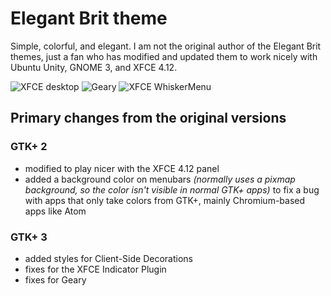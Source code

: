 # Elegant Brit theme

Simple, colorful, and elegant.  I am not the original author of the
Elegant Brit themes, just a fan who has modified and updated them to
work nicely with Ubuntu Unity, GNOME 3, and XFCE 4.12.

![XFCE desktop](http://i.imgur.com/nBMhCut.png)
![Geary](http://i.imgur.com/tNFCW3z.png)
![XFCE WhiskerMenu](http://i.imgur.com/vAfkJ0R.png)

## Primary changes from the original versions

### GTK+ 2

* modified to play nicer with the XFCE 4.12 panel
* added a background color on menubars *(normally uses a pixmap
background, so the color isn't visible in normal GTK+ apps)* to fix a
bug with apps that only take colors from GTK+, mainly Chromium-based
apps like Atom

### GTK+ 3

* added styles for Client-Side Decorations
* fixes for the XFCE Indicator Plugin
* fixes for Geary
